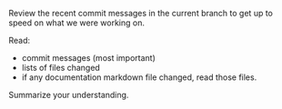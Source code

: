 Review the recent commit messages in the current branch to get up to speed on what we were working on.

Read:
- commit messages (most important)
- lists of files changed
- if any documentation markdown file changed, read those files.

Summarize your understanding.
